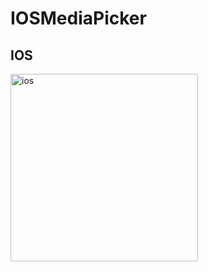 # IOSMediaPicker
## IOS
<img src="https://github.com/dmcBig/cordova-plugin-mediaPicker/blob/master/www/demo/ios.gif" width="300" alt="ios" />
